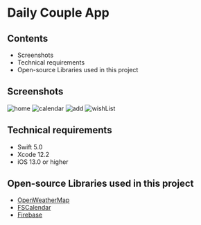 # Daily Couple App


## Contents

* Screenshots
* Technical requirements
* Open-source Libraries used in this project

## Screenshots

![home](https://user-images.githubusercontent.com/54879476/111481566-709a8e80-8776-11eb-9aaa-5db44b6e8be3.png)
![calendar](https://user-images.githubusercontent.com/54879476/111481721-9758c500-8776-11eb-9fca-683abcd2fd62.png)
![add](https://user-images.githubusercontent.com/54879476/111481747-9b84e280-8776-11eb-888f-4584e05c8a2e.png)
![wishList](https://user-images.githubusercontent.com/54879476/111481754-9de73c80-8776-11eb-8d20-82aa51b53a43.png)

## Technical requirements

- Swift 5.0
- Xcode 12.2
- iOS 13.0 or higher

## Open-source Libraries used in this project

- [OpenWeatherMap](https://openweathermap.org/)
- [FSCalendar](https://github.com/WenchaoD/FSCalendar)
- [Firebase](https://firebase.google.com/)
